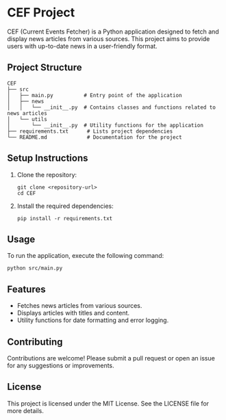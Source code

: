# CEF Project

CEF (Current Events Fetcher) is a Python application designed to fetch and display news articles from various sources. This project aims to provide users with up-to-date news in a user-friendly format.

## Project Structure

```
CEF
├── src
│   ├── main.py          # Entry point of the application
│   ├── news
│   │   └── __init__.py  # Contains classes and functions related to news articles
│   └── utils
│       └── __init__.py  # Utility functions for the application
├── requirements.txt      # Lists project dependencies
└── README.md             # Documentation for the project
```

## Setup Instructions

1. Clone the repository:
   ```
   git clone <repository-url>
   cd CEF
   ```

2. Install the required dependencies:
   ```
   pip install -r requirements.txt
   ```

## Usage

To run the application, execute the following command:
```
python src/main.py
```

## Features

- Fetches news articles from various sources.
- Displays articles with titles and content.
- Utility functions for date formatting and error logging.

## Contributing

Contributions are welcome! Please submit a pull request or open an issue for any suggestions or improvements.

## License

This project is licensed under the MIT License. See the LICENSE file for more details.